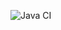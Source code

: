 ![Java CI](https://github.com/noname20011/user_itinerary_project/actions/workflows/workflow.yml/badge.svg)